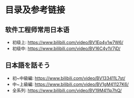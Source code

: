# 目录及参考链接

## 软件工程师常用日本语
* 初级上: https://www.bilibili.com/video/BV1Ep4y1w7W6/
* 初级中: https://www.bilibili.com/video/BV16C4y1V7jD/

## 日本語を話そう
* 初~中級編: https://www.bilibili.com/video/BV133411L7st/
* 中~上級編: https://www.bilibili.com/video/BV1gM41127K6/
* 全系列: https://www.bilibili.com/video/BV19M411p7hQ/